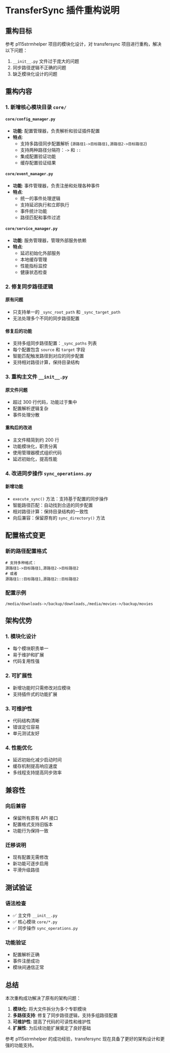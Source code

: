 # TransferSync 插件重构说明

## 重构目标
参考 p115strmhelper 项目的模块化设计，对 transfersync 项目进行重构，解决以下问题：
1. `__init__.py` 文件过于庞大的问题
2. 同步路径逻辑不正确的问题
3. 缺乏模块化设计的问题

## 重构内容

### 1. 新增核心模块目录 `core/`

#### `core/config_manager.py`
- **功能**: 配置管理器，负责解析和验证插件配置
- **特点**:
  - 支持多路径同步配置解析 (`源路径1->目标路径1,源路径2->目标路径2`)
  - 支持两种路径分隔符：`->` 和 `::`
  - 集成配置验证功能
  - 缓存配置验证结果

#### `core/event_manager.py`
- **功能**: 事件管理器，负责注册和处理各种事件
- **特点**:
  - 统一的事件处理逻辑
  - 支持延迟执行和立即执行
  - 事件统计功能
  - 路径匹配和事件过滤

#### `core/service_manager.py`
- **功能**: 服务管理器，管理外部服务依赖
- **特点**:
  - 延迟初始化外部服务
  - 本地缓存管理
  - 性能指标监控
  - 健康状态检查

### 2. 修复同步路径逻辑

#### 原有问题
- 只支持单一的 `_sync_root_path` 和 `_sync_target_path`
- 无法处理多个不同的同步路径配置

#### 修复后的功能
- 支持多组同步路径配置：`_sync_paths` 列表
- 每个配置包含 `source` 和 `target` 字段
- 智能匹配触发路径到对应的同步配置
- 支持相对路径计算，保持目录结构

### 3. 重构主文件 `__init__.py`

#### 原文件问题
- 超过 300 行代码，功能过于集中
- 配置解析逻辑复杂
- 事件处理分散

#### 重构后的改进
- 主文件精简到约 200 行
- 功能模块化，职责分离
- 使用管理器模式组织代码
- 延迟初始化，提高性能

### 4. 改进同步操作 `sync_operations.py`

#### 新增功能
- `execute_sync()` 方法：支持基于配置的同步操作
- 智能路径匹配：自动找到合适的同步配置
- 相对路径计算：保持目录结构的一致性
- 向后兼容：保留原有的 `sync_directory()` 方法

## 配置格式变更

### 新的路径配置格式
```
# 支持多种格式：
源路径1->目标路径1,源路径2->目标路径2
# 或者
源路径1::目标路径1,源路径2::目标路径2
```

### 配置示例
```
/media/downloads->/backup/downloads,/media/movies->/backup/movies
```

## 架构优势

### 1. 模块化设计
- 每个模块职责单一
- 易于维护和扩展
- 代码复用性强

### 2. 可扩展性
- 新增功能时只需修改对应模块
- 支持插件式的功能扩展

### 3. 可维护性
- 代码结构清晰
- 错误定位容易
- 单元测试友好

### 4. 性能优化
- 延迟初始化减少启动时间
- 缓存机制提高响应速度
- 多线程支持提高同步效率

## 兼容性

### 向后兼容
- 保留所有原有 API 接口
- 配置格式支持旧版本
- 功能行为保持一致

### 迁移说明
- 现有配置无需修改
- 新功能可逐步启用
- 平滑升级路径

## 测试验证

### 语法检查
- ✅ 主文件 `__init__.py`
- ✅ 核心模块 `core/*.py`
- ✅ 同步操作 `sync_operations.py`

### 功能验证
- 配置解析正确
- 事件注册成功
- 模块间通信正常

## 总结

本次重构成功解决了原有的架构问题：
1. **模块化**: 将大文件拆分为多个专职模块
2. **多路径支持**: 修复了同步路径逻辑，支持多组路径配置
3. **可维护性**: 提高了代码的可读性和维护性
4. **扩展性**: 为后续功能扩展奠定了良好基础

参考 p115strmhelper 的成功经验，transfersync 现在具备了更好的架构设计和更强的功能支持。